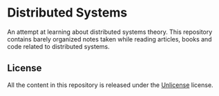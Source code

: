 # Distributed Systems

An attempt at learning about distributed systems theory. This repository contains barely organized notes taken while reading articles, books and code related to distributed systems.

## License

All the content in this repository is released under the [Unlicense](./LICENSE) license.